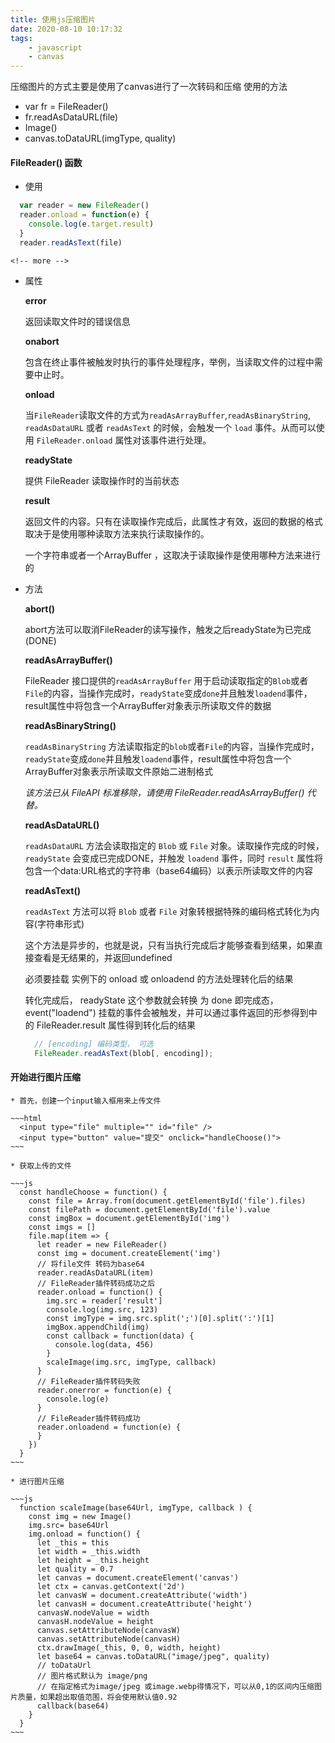 ```yaml
---
title: 使用js压缩图片
date: 2020-08-10 10:17:32
tags:
    - javascript
    - canvas
---
```


  压缩图片的方式主要是使用了canvas进行了一次转码和压缩
  使用的方法
  * var fr =  FileReader()
  * fr.readAsDataURL(file)
  * Image()
  * canvas.toDataURL(imgType, quality)

#### FileReader() 函数

  * 使用

  ~~~js
    var reader = new FileReader()
    reader.onload = function(e) {
      console.log(e.target.result)
    }
    reader.readAsText(file)
  ~~~

    <!-- more -->
  
  * 属性

    **error**

      返回读取文件时的错误信息
    
    **onabort**

      包含在终止事件被触发时执行的事件处理程序，举例，当读取文件的过程中需要中止时。

    **onload**

      当`FileReader`读取文件的方式为`readAsArrayBuffer`,`readAsBinaryString`, `readAsDataURL` 或者 `readAsText` 的时候，会触发一个 `load` 事件。从而可以使用  `FileReader.onload` 属性对该事件进行处理。
    
    **readyState**

      提供 FileReader 读取操作时的当前状态

    **result**

      返回文件的内容。只有在读取操作完成后，此属性才有效，返回的数据的格式取决于是使用哪种读取方法来执行读取操作的。

      一个字符串或者一个ArrayBuffer ，这取决于读取操作是使用哪种方法来进行的

  * 方法

    **abort()**

    abort方法可以取消FileReader的读写操作，触发之后readyState为已完成(DONE)
  
    **readAsArrayBuffer()**

    FileReader 接口提供的`readAsArrayBuffer` 用于启动读取指定的`Blob`或者`File`的内容，当操作完成时，`readyState`变成`done`并且触发`loadend`事件，result属性中将包含一个ArrayBuffer对象表示所读取文件的数据

    **readAsBinaryString()**

    `readAsBinaryString` 方法读取指定的`blob`或者`File`的内容，当操作完成时，`readyState`变成`done`并且触发`loadend`事件，result属性中将包含一个ArrayBuffer对象表示所读取文件原始二进制格式

    *该方法已从 FileAPI 标准移除，请使用 FileReader.readAsArrayBuffer() 代替。*

    **readAsDataURL()**

    `readAsDataURL` 方法会读取指定的 `Blob` 或 `File` 对象。读取操作完成的时候，`readyState` 会变成已完成DONE，并触发 `loadend` 事件，同时 `result` 属性将包含一个data:URL格式的字符串（base64编码）以表示所读取文件的内容

    **readAsText()**
  
    `readAsText` 方法可以将 `Blob` 或者 `File` 对象转根据特殊的编码格式转化为内容(字符串形式)

    这个方法是异步的，也就是说，只有当执行完成后才能够查看到结果，如果直接查看是无结果的，并返回undefined

    必须要挂载 实例下的 onload 或 onloadend 的方法处理转化后的结果

    转化完成后， readyState 这个参数就会转换 为 done 即完成态， event("loadend") 挂载的事件会被触发，并可以通过事件返回的形参得到中的 FileReader.result 属性得到转化后的结果

    ~~~js
      // [encoding] 编码类型， 可选
      FileReader.readAsText(blob[, encoding]);
    ~~~

  #### 开始进行图片压缩

    * 首先，创建一个input输入框用来上传文件

    ~~~html
      <input type="file" multiple="" id="file" />
      <input type="button" value="提交" onclick="handleChoose()">
    ~~~

    * 获取上传的文件

    ~~~js
      const handleChoose = function() {
        const file = Array.from(document.getElementById('file').files)
        const filePath = document.getElementById('file').value
        const imgBox = document.getElementById('img')
        const imgs = []
        file.map(item => {
          let reader = new FileReader()
          const img = document.createElement('img')
          // 将file文件 转码为base64
          reader.readAsDataURL(item)
          // FileReader插件转码成功之后
          reader.onload = function() {
            img.src = reader['result']
            console.log(img.src, 123)
            const imgType = img.src.split(';')[0].split(':')[1]
            imgBox.appendChild(img)
            const callback = function(data) {
              console.log(data, 456)
            }
            scaleImage(img.src, imgType, callback)
          }
          // FileReader插件转码失败
          reader.onerror = function(e) {
            console.log(e)
          }
          // FileReader插件转码成功
          reader.onloadend = function(e) {
          }
        })
      }
    ~~~

    * 进行图片压缩

    ~~~js
      function scaleImage(base64Url, imgType, callback ) {
        const img = new Image()
        img.src= base64Url
        img.onload = function() {
          let _this = this
          let width = _this.width
          let height = _this.height
          let quality = 0.7
          let canvas = document.createElement('canvas')
          let ctx = canvas.getContext('2d')
          let canvasW = document.createAttribute('width')
          let canvasH = document.createAttribute('height')
          canvasW.nodeValue = width
          canvasH.nodeValue = height
          canvas.setAttributeNode(canvasW)
          canvas.setAttributeNode(canvasH)
          ctx.drawImage(_this, 0, 0, width, height)
          let base64 = canvas.toDataURL("image/jpeg", quality)
          // toDataUrl
          // 图片格式默认为 image/png
          // 在指定格式为image/jpeg 或image.webp得情况下，可以从0,1的区间内压缩图片质量，如果超出取值范围，将会使用默认值0.92
          callback(base64)
        }
      }
    ~~~

